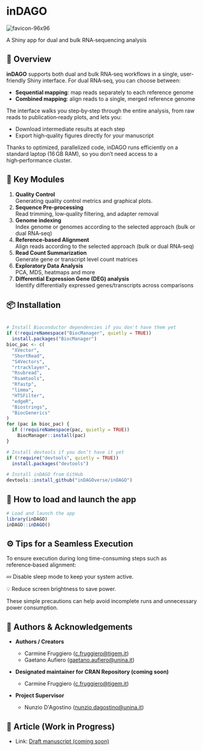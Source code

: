 # inDAGO
![favicon-96x96](https://github.com/user-attachments/assets/4d325017-c452-4e8d-95a7-12f1f7ccd6f7)

A Shiny app for dual and bulk RNA‑sequencing analysis

## 👀 Overview

**inDAGO** supports both dual and bulk RNA‑seq workflows in a single, user-friendly Shiny interface. For dual RNA‑seq, you can choose between:

- **Sequential mapping**: map reads separately to each reference genome  
- **Combined mapping**: align reads to a single, merged reference genome

The interface walks you step‑by‑step through the entire analysis, from raw reads to publication‑ready plots, and lets you:

- Download intermediate results at each step  
- Export high‑quality figures directly for your manuscript  

Thanks to optimized, parallelized code, inDAGO runs efficiently on a standard laptop (16 GB RAM), so you don’t need access to a high‑performance cluster.

## 🔧 Key Modules

1. **Quality Control**  
   Generating quality control metrics and graphical plots.
2. **Sequence Pre‑processing**  
   Read trimming, low‑quality filtering, and adapter removal
3. **Genome indexing**  
   Index genome or genomes according to the selected approach (bulk or dual RNA‑seq)
4. **Reference‑based Alignment**  
   Align reads according to the selected approach (bulk or dual RNA‑seq) 
5. **Read Count Summarization**  
   Generate gene or transcript level count matrices  
6. **Exploratory Data Analysis**  
   PCA, MDS, heatmaps and more  
7. **Differential Expression Gene (DEG) analysis**  
   Identify differentially expressed genes/transcripts across comparisons

## 📦 Installation

```r

# Install Bioconductor dependencies if you don't have them yet
if (!requireNamespace("BiocManager", quietly = TRUE))
  install.packages("BiocManager")
bioc_pac <- c(
  "XVector",
  "ShortRead",
  "S4Vectors",
  "rtracklayer",
  "Rsubread",
  "Rsamtools",
  "Rfastp",
  "limma",
  "HTSFilter",
  "edgeR",
  "Biostrings",
  "BiocGenerics"
) 
for (pac in bioc_pac) {
  if (!requireNamespace(pac, quietly = TRUE))
    BiocManager::install(pac)
}

# Install devtools if you don’t have it yet
if (!require("devtools", quietly = TRUE))
  install.packages("devtools")

# Install inDAGO from GitHub
devtools::install_github("inDAGOverse/inDAGO")

```

## 🚀 How to load and launch the app

```r
# Load and launch the app
library(inDAGO)
inDAGO::inDAGO()

```

## ⚙️ Tips for a Seamless Execution
To ensure execution during long time-consuming steps such as reference‑based alignment:

💤 Disable sleep mode to keep your system active.

💡 Reduce screen brightness to save power.

These simple precautions can help avoid incomplete runs and unnecessary power consumption.

## 👥 Authors & Acknowledgements

- **Authors / Creators**  
  - Carmine Fruggiero (c.fruggiero@tigem.it)  
  - Gaetano Aufiero (gaetano.aufiero@unina.it)

- **Designated maintainer for CRAN Repository (coming soon)**  
  - Carmine Fruggiero (c.fruggiero@tigem.it)

- **Project Supervisor**  
  - Nunzio D'Agostino (nunzio.dagostino@unina.it)

## 📄 Article (Work in Progress)

- Link: [Draft manuscript (coming soon)](URL)
